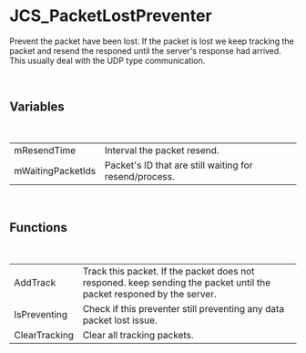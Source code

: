 <div id="content-header">
  <h1>JCS_PacketLostPreventer</h1>
</div>

<p>
  Prevent the packet have been lost. If the packet is lost we
  keep tracking the packet and resend the responed until the
  server's response had arrived. This usually deal with the
  UDP type communication.
</p>


<br/>
<h2>Variables</h2>
<br/>

<table>
  <tr>
    <td>mResendTime</td>
    <td>Interval the packet resend.</td>
  </tr>
  <tr>
    <td>mWaitingPacketIds</td>
    <td>Packet's ID that are still waiting for resend/process.</td>
  </tr>
</table>


<br/>
<h2>Functions</h2>
<br/>

<table>
  <tr>
    <td>AddTrack</td>
    <td>
      Track this packet. If the packet does not responed.
      keep sending the packet until the packet responed by the
      server.
    </td>
  </tr>
  <tr>
    <td>IsPreventing</td>
    <td>Check if this preventer still preventing any data packet lost issue.</td>
  </tr>
  <tr>
    <td>ClearTracking</td>
    <td>Clear all tracking packets.</td>
  </tr>
</table>
